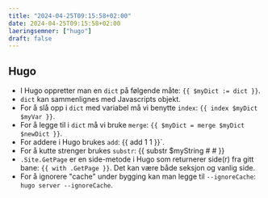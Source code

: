 ```yaml
---
title: "2024-04-25T09:15:58+02:00"
date: 2024-04-25T09:15:58+02:00
laeringsemner: ["hugo"]
draft: false
---
```

## Hugo

* I Hugo oppretter man en `dict` på følgende måte: `{{ $myDict := dict }}`.
* `dict` kan sammenlignes med Javascripts objekt.
* For å slå opp i `dict` med variabel må vi benytte `index`: `{{ index $myDict $myVar }}`.
* For å legge til i `dict` må vi bruke `merge`: `{{ $myDict = merge $myDict $newDict }}`.
* For addere i Hugo brukes `add`: {{ add 1 1 }}`.
* For å kutte strenger brukes `substr`: {{ substr $myString # # }}
* `.Site.GetPage` er en side-metode i Hugo som returnerer side(r) fra gitt bane: `{{ with .GetPage }}`. Det kan være både seksjon og vanlig side.
* For å ignorere "cache" under bygging kan man legge til `--ignoreCache`: `hugo server --ignoreCache`.
